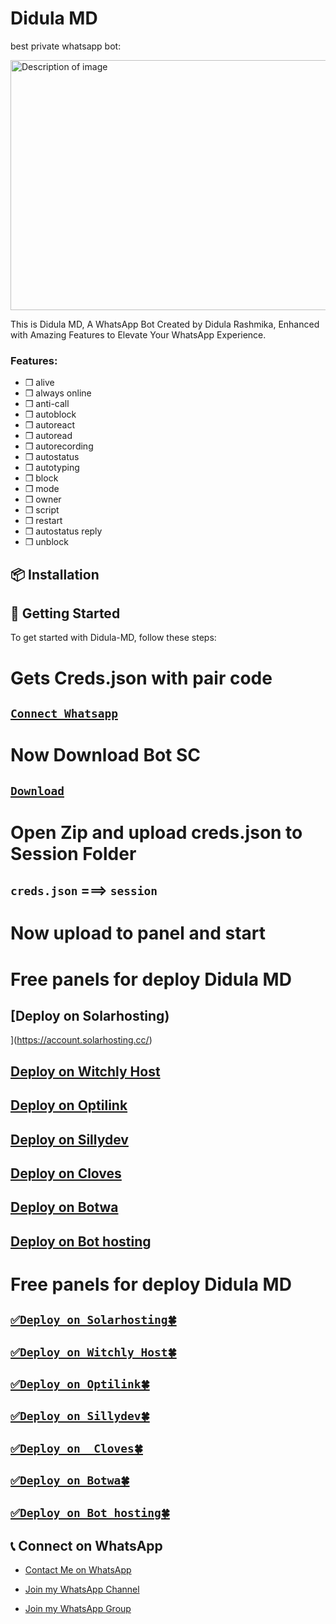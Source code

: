
 <meta charset="UTF-8">
    <meta name="viewport" content="width=device-width, initial-scale=1.0">
    
<body>
    <h1>Didula MD</h1>
    <p>best private whatsapp bot:</p>
    <img src="https://i.ibb.co/m9K1Xqt/Picsart-24-11-08-11-05-17-493.jpg" alt="Description of image" width="600" height="400">


This is Didula MD, A WhatsApp Bot Created by Didula Rashmika, Enhanced with Amazing Features to Elevate Your WhatsApp Experience.

### Features:
- ❒ alive
- ❒ always online
- ❒ anti-call
- ❒ autoblock
- ❒ autoreact
- ❒ autoread
- ❒ autorecording
- ❒ autostatus
- ❒ autotyping
- ❒ block
- ❒ mode
- ❒ owner
- ❒ script 
- ❒ restart
- ❒ autostatus reply
- ❒ unblock

## 📦 Installation
## 🚀 Getting Started

To get started with Didula-MD, follow these steps:

# Gets Creds.json with pair code

## [`Connect Whatsapp`](https://pair-site-team-inc-pair.onrender.com/pair)

# Now Download Bot SC

## [`Download`](https://minhaskamal.github.io/DownGit/#/home?url=https://github.com/itsme-didularashmika/Didula-MD)

# Open Zip and upload creds.json to Session Folder

## `creds.json` ===>  `session`

# Now upload to panel and start

# Free panels for deploy Didula MD

## [Deploy on Solarhosting)
](https://account.solarhosting.cc/)

## [Deploy on Witchly Host](https://dash.witchly.host/)

## [Deploy on Optilink](https://optiklink.com/)

## [Deploy on Sillydev](https://panel.sillydev.co.uk)

## [Deploy on  Cloves](https://cloves.mypi.co/)

## [Deploy on Botwa](https://client.botwa.net/login)

## [Deploy on Bot hosting](https://bot-hosting.net/)

  # Free panels for deploy Didula MD

## [`✅Deploy on Solarhosting🍀`](https://account.solarhosting.cc/)

## [`✅Deploy on Witchly Host🍀`](https://dash.witchly.host/)

## [`✅Deploy on Optilink🍀`](https://optiklink.com/)

## [`✅Deploy on Sillydev🍀`](https://panel.sillydev.co.uk)

## [`✅Deploy on  Cloves🍀`](https://cloves.mypi.co/)

## [`✅Deploy on Botwa🍀`](https://client.botwa.net/login)

## [`✅Deploy on Bot hosting🍀`](https://bot-hosting.net/)

## 📞 Connect on WhatsApp

- [Contact Me on WhatsApp](https://wa.me/+94771820962)

- [Join my WhatsApp Channel](https://whatsapp.com/channel/0029VaqqF4GDTkJwKruLSK2f)

- [Join my WhatsApp Group](https://chat.whatsapp.com/BLawMmFSUj09XnQbu3piDO)


